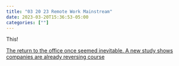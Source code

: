 ```yaml
---
title: "03 20 23 Remote Work Mainstream"
date: 2023-03-20T15:36:53-05:00
categories: [""]
---
```

This!

[The return to the office once seemed inevitable. A new study shows companies are already reversing course](https://fortune.com/2023/03/09/return-to-office-seemed-inevitable-new-study-shows-companies-already-reversing-course-careers-remote-work-gleb-tsipursky/)